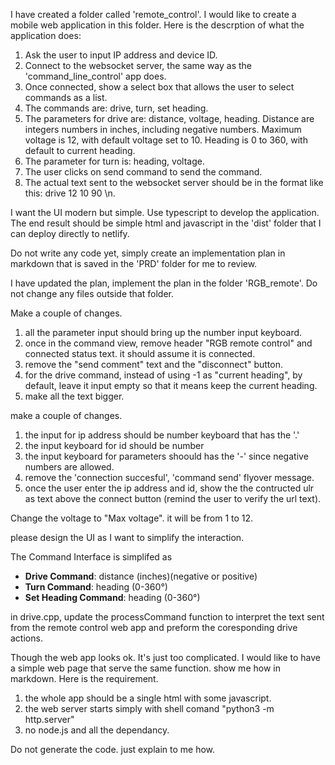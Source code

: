I have created a folder called 'remote_control'. I would like to create a mobile web application in this folder. Here is the descrption of what the application does:

1. Ask the user to input IP address and device ID.
2. Connect to the websocket server, the same way as the 'command_line_control' app does.
3. Once connected, show a select box that allows the user to select commands as a list.
4. The commands are: drive, turn, set heading.
5. The parameters for drive are: distance, voltage, heading. Distance are integers numbers in inches, including negative numbers. Maximum voltage is 12, with default voltage set to 10. Heading is 0 to 360, with default to current heading.
6. The parameter for turn is: heading, voltage.
7. The user clicks on send command to send the command.
8. The actual text sent to the websocket server should be in the format like this: drive 12 10 90 \n.

I want the UI modern but simple. Use typescript to develop the application. The end result should be simple html and javascript in the 'dist' folder that I can deploy directly to netlify.

Do not write any code yet, simply create an implementation plan in markdown that is saved in the 'PRD' folder for me to review. 



I have updated the plan, implement the plan in the folder 'RGB_remote'. Do not change any files outside that folder.

Make a couple of changes.
1. all the parameter input should bring up the number input keyboard.
2. once in the command view, remove header "RGB remote control" and connected status text. it should assume it is connected. 
3. remove the "send comment" text and the "disconnect" button.
4. for the drive command, instead of using -1 as "current heading", by default, leave it input empty so that it means keep the current heading. 
5. make all the text bigger.

make a couple of changes.
1. the input for ip address should be number keyboard that has the '.'
2. the input  keyboard for id should be number
3. the input keyboard for parameters shoould has the '-' since negative numbers are allowed.
4. remove the 'connection succesful', 'command send' flyover message. 
5. once the user enter the ip address and id, show the the contructed ulr as text above the connect button (remind the user to verify the url text).

Change the voltage to "Max voltage". it will be from  1 to 12. 

please design the UI as I want to simplify the interaction.

The Command Interface is simplifed as 
- **Drive Command**: distance (inches)(negative or positive)
- **Turn Command**: heading (0-360°)
- **Set Heading Command**: heading (0-360°)

in drive.cpp, update the processCommand function to interpret the text sent from the remote control web app and preform the coresponding drive actions.

Though the web app looks ok. It's just too complicated. I would like to have a simple web page that serve the same function. show me how in markdown. Here is the requirement.

1. the whole app should be a single html with some javascript.
2. the web server starts simply with shell comand "python3 -m http.server"
3. no node.js and all the dependancy. 

Do not generate the code. just explain to me how.